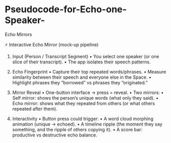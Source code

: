 # Pseudocode-for-Echo-one-Speaker-
Echo Mirrors

⚡ Interactive Echo Mirror (mock-up pipeline)

1. Input (Person / Transcript Segment)
	•	You select one speaker (or one slice of their transcript).
	•	The app isolates their speech patterns.

2. Echo Fingerprint
	•	Capture their top repeated words/phrases.
	•	Measure similarity between their speech and everyone else in the Space.
	•	Highlight phrases they “borrowed” vs phrases they “originated.”

3. Mirror Reveal
	•	One-button interface → press = reveal.
	•	Two mirrors:
	•	Self mirror: shows the person’s unique words (what only they said).
	•	Echo mirror: shows what they repeated from others (or what others repeated after them).

4. Interactivity
	•	Button press could trigger:
	•	A word cloud morphing animation (unique → echoed).
	•	A timeline ripple (the moment they say something, and the ripple of others copying it).
	•	A score bar: productive vs destructive echo balance.
